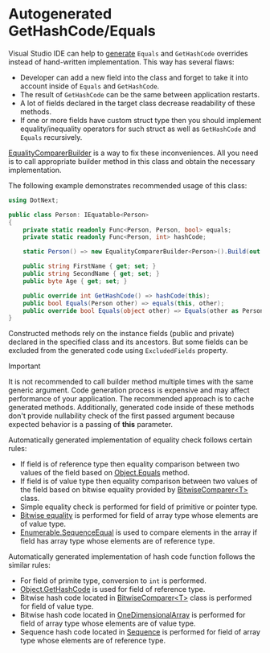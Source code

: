 Autogenerated GetHashCode/Equals
====
Visual Studio IDE can help to [generate](https://docs.microsoft.com/en-us/visualstudio/ide/reference/generate-equals-gethashcode-methods) `Equals` and `GetHashCode` overrides instead of hand-written implementation. This way has several flaws:
* Developer can add a new field into the class and forget to take it into account inside of `Equals` and `GetHashCode`.
* The result of `GetHashCode` can be the same between application restarts.
* A lot of fields declared in the target class decrease readability of these methods.
* If one or more fields have custom struct type then you should implement equality/inequality operators for such struct as well as `GetHashCode` and `Equals` recursively.

[EqualityComparerBuilder](../../api/DotNext.EqualityComparerBuilder-1.yml) is a way to fix these inconveniences. All you need is to call appropriate builder method in this class and obtain the necessary implementation.

The following example demonstrates recommended usage of this class:

```csharp
using DotNext;

public class Person: IEquatable<Person>
{
    private static readonly Func<Person, Person, bool> equals;
    private static readonly Func<Person, int> hashCode;

    static Person() => new EqualityComparerBuilder<Person>().Build(out equals, out hashCode);

    public string FirstName { get; set; }
    public string SecondName { get; set; }
    public byte Age { get; set; }

    public override int GetHashCode() => hashCode(this);
    public bool Equals(Person other) => equals(this, other);
    public override bool Equals(object other) => Equals(other as Person);
}
```

Constructed methods rely on the instance fields (public and private) declared in the specified class and its ancestors. But some fields can be excluded from the generated code using `ExcludedFields` property.

> [!IMPORTANT]
> It is not recommended to call builder method multiple times with the same generic argument. Code generation process is expensive and may affect performance of your application. The recommended approach is to cache generated methods. Additionally, generated code inside of these methods don't provide nullability check of the first passed argument because expected behavior is a passing of **this** parameter. 

Automatically generated implementation of equality check follows certain rules:
* If field is of reference type then equality comparison between two values of the field based on [Object.Equals](https://docs.microsoft.com/en-us/dotnet/api/system.object.equals) method.
* If field is of value type then equality comparison between two values of the field based on bitwise equality provided by [BitwiseComparer&lt;T&gt;](../../api/DotNext.BitwiseComparer-1.yml) class.
* Simple equality check is performed for field of primitive or pointer type.
* [Bitwise equality](../../api/DotNext.OneDimensionalArray.yml) is performed for field of array type whose elements are of value type.
* [Enumerable.SequenceEqual](https://docs.microsoft.com/en-us/dotnet/api/system.linq.enumerable.sequenceequal) is used to compare elements in the array if field has array type whose elements are of reference type.

Automatically generated implementation of hash code function follows the similar rules:
* For field of primite type, conversion to `int` is performed.
* [Object.GetHashCode](https://docs.microsoft.com/en-us/dotnet/api/system.object.gethashcode) is used for field of reference type.
* Bitwise hash code located in [BitwiseComparer&lt;T&gt;](../../api/DotNext.BitwiseComparer-1.yml) class is performed for field of value type.
* Bitwise hash code located in [OneDimensionalArray](../../api/DotNext.OneDimensionalArray.yml) is performed for field of array type whose elements are of value type.
* Sequence hash code located in [Sequence](../../api/DotNext.Sequence.yml) is performed for field of array type whose elements are of reference type.
